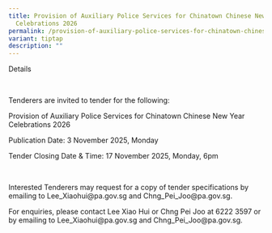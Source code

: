 ```yaml
---
title: Provision of Auxiliary Police Services for Chinatown Chinese New Year
  Celebrations 2026
permalink: /provision-of-auxiliary-police-services-for-chinatown-chinese-new-year-celebrations-2026/
variant: tiptap
description: ""
---
```

<p>Details</p>
<p>&nbsp;</p>
<p>Tenderers are invited to tender for the following:</p>
<p></p>
<p>Provision of Auxiliary Police Services for Chinatown Chinese New Year
Celebrations 2026</p>
<p></p>
<p>Publication Date: 3 November 2025, Monday</p>
<p>Tender Closing Date &amp; Time: 17 November 2025, Monday, 6pm</p>
<p>&nbsp;</p>
<p>Interested Tenderers may request for a copy of tender specifications by
emailing to <a rel="noopener noreferrer nofollow" target="_blank">Lee_Xiaohui@pa.gov.sg</a> and
<a rel="noopener noreferrer nofollow" target="_blank">Chng_Pei_Joo@pa.gov.sg</a>.</p>
<p></p>
<p>For enquiries, please contact Lee Xiao Hui or Chng Pei Joo at 6222 3597
or by emailing to <a rel="noopener noreferrer nofollow" target="_blank">Lee_Xiaohui@pa.gov.sg</a> and
<a rel="noopener noreferrer nofollow" target="_blank">Chng_Pei_Joo@pa.gov.sg</a>.</p>
